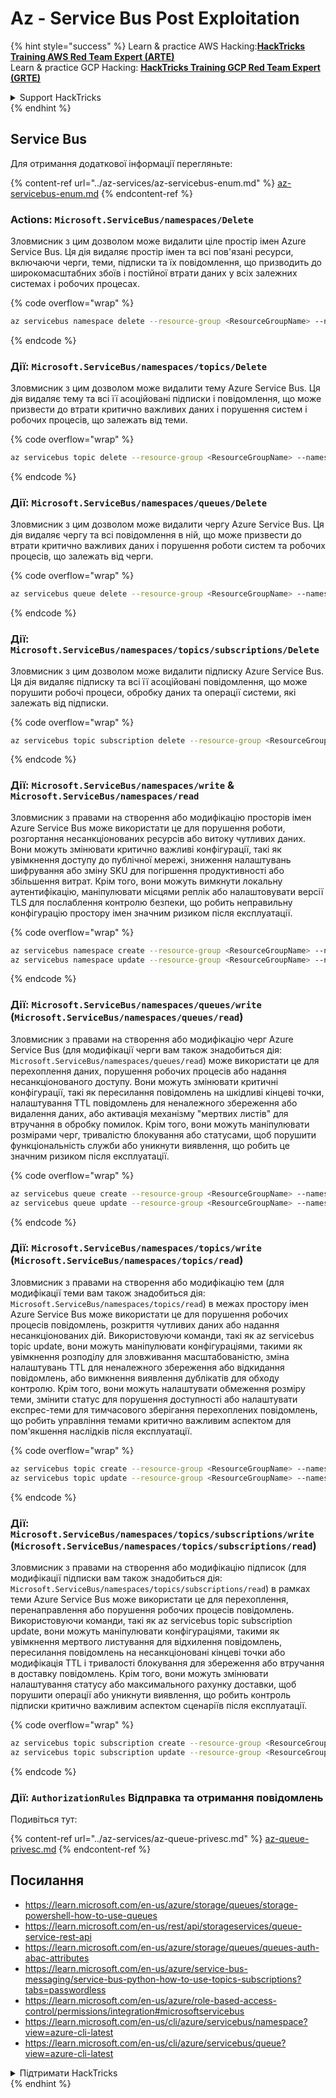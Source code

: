 # Az - Service Bus Post Exploitation

{% hint style="success" %}
Learn & practice AWS Hacking:<img src="../../.gitbook/assets/image (1) (1).png" alt="" data-size="line">[**HackTricks Training AWS Red Team Expert (ARTE)**](https://training.hacktricks.xyz/courses/arte)<img src="../../.gitbook/assets/image (1) (1).png" alt="" data-size="line">\
Learn & practice GCP Hacking: <img src="../../.gitbook/assets/image (2).png" alt="" data-size="line">[**HackTricks Training GCP Red Team Expert (GRTE)**<img src="../../.gitbook/assets/image (2).png" alt="" data-size="line">](https://training.hacktricks.xyz/courses/grte)

<details>

<summary>Support HackTricks</summary>

* Check the [**subscription plans**](https://github.com/sponsors/carlospolop)!
* **Join the** 💬 [**Discord group**](https://discord.gg/hRep4RUj7f) or the [**telegram group**](https://t.me/peass) or **follow** us on **Twitter** 🐦 [**@hacktricks\_live**](https://twitter.com/hacktricks\_live)**.**
* **Share hacking tricks by submitting PRs to the** [**HackTricks**](https://github.com/carlospolop/hacktricks) and [**HackTricks Cloud**](https://github.com/carlospolop/hacktricks-cloud) github repos.

</details>
{% endhint %}

## Service Bus

Для отримання додаткової інформації перегляньте:

{% content-ref url="../az-services/az-servicebus-enum.md" %}
[az-servicebus-enum.md](../az-services/az-servicebus-enum.md)
{% endcontent-ref %}

### Actions: `Microsoft.ServiceBus/namespaces/Delete`

Зловмисник з цим дозволом може видалити ціле простір імен Azure Service Bus. Ця дія видаляє простір імен та всі пов'язані ресурси, включаючи черги, теми, підписки та їх повідомлення, що призводить до широкомасштабних збоїв і постійної втрати даних у всіх залежних системах і робочих процесах.

{% code overflow="wrap" %}
```bash
az servicebus namespace delete --resource-group <ResourceGroupName> --name <NamespaceName>
```
{% endcode %}

### Дії: `Microsoft.ServiceBus/namespaces/topics/Delete`

Зловмисник з цим дозволом може видалити тему Azure Service Bus. Ця дія видаляє тему та всі її асоційовані підписки і повідомлення, що може призвести до втрати критично важливих даних і порушення систем і робочих процесів, що залежать від теми.

{% code overflow="wrap" %}
```bash
az servicebus topic delete --resource-group <ResourceGroupName> --namespace-name <NamespaceName> --name <TopicName>
```
{% endcode %}

### Дії: `Microsoft.ServiceBus/namespaces/queues/Delete`

Зловмисник з цим дозволом може видалити чергу Azure Service Bus. Ця дія видаляє чергу та всі повідомлення в ній, що може призвести до втрати критично важливих даних і порушення роботи систем та робочих процесів, що залежать від черги.

{% code overflow="wrap" %}
```bash
az servicebus queue delete --resource-group <ResourceGroupName> --namespace-name <NamespaceName> --name <QueueName>
```
{% endcode %}

### Дії: `Microsoft.ServiceBus/namespaces/topics/subscriptions/Delete`

Зловмисник з цим дозволом може видалити підписку Azure Service Bus. Ця дія видаляє підписку та всі її асоційовані повідомлення, що може порушити робочі процеси, обробку даних та операції системи, які залежать від підписки.

{% code overflow="wrap" %}
```bash
az servicebus topic subscription delete --resource-group <ResourceGroupName> --namespace-name <NamespaceName> --topic-name <TopicName> --name <SubscriptionName>
```
{% endcode %}

### Дії: `Microsoft.ServiceBus/namespaces/write` & `Microsoft.ServiceBus/namespaces/read`

Зловмисник з правами на створення або модифікацію просторів імен Azure Service Bus може використати це для порушення роботи, розгортання несанкціонованих ресурсів або витоку чутливих даних. Вони можуть змінювати критично важливі конфігурації, такі як увімкнення доступу до публічної мережі, зниження налаштувань шифрування або зміну SKU для погіршення продуктивності або збільшення витрат. Крім того, вони можуть вимкнути локальну аутентифікацію, маніпулювати місцями реплік або налаштовувати версії TLS для послаблення контролю безпеки, що робить неправильну конфігурацію простору імен значним ризиком після експлуатації.

{% code overflow="wrap" %}
```bash
az servicebus namespace create --resource-group <ResourceGroupName> --name <NamespaceName> --location <Location>
az servicebus namespace update --resource-group <ResourceGroupName> --name <NamespaceName> --tags <Key=Value>
```
{% endcode %}


### Дії: `Microsoft.ServiceBus/namespaces/queues/write` (`Microsoft.ServiceBus/namespaces/queues/read`)

Зловмисник з правами на створення або модифікацію черг Azure Service Bus (для модифікації черги вам також знадобиться дія: `Microsoft.ServiceBus/namespaces/queues/read`) може використати це для перехоплення даних, порушення робочих процесів або надання несанкціонованого доступу. Вони можуть змінювати критичні конфігурації, такі як пересилання повідомлень на шкідливі кінцеві точки, налаштування TTL повідомлень для неналежного збереження або видалення даних, або активація механізму "мертвих листів" для втручання в обробку помилок. Крім того, вони можуть маніпулювати розмірами черг, тривалістю блокування або статусами, щоб порушити функціональність служби або уникнути виявлення, що робить це значним ризиком після експлуатації.

{% code overflow="wrap" %}
```bash
az servicebus queue create --resource-group <ResourceGroupName> --namespace-name <NamespaceName> --name <QueueName>
az servicebus queue update --resource-group <ResourceGroupName> --namespace-name <NamespaceName> --name <QueueName>
```
{% endcode %}

### Дії: `Microsoft.ServiceBus/namespaces/topics/write` (`Microsoft.ServiceBus/namespaces/topics/read`)

Зловмисник з правами на створення або модифікацію тем (для модифікації теми вам також знадобиться дія: `Microsoft.ServiceBus/namespaces/topics/read`) в межах простору імен Azure Service Bus може використати це для порушення робочих процесів повідомлень, розкриття чутливих даних або надання несанкціонованих дій. Використовуючи команди, такі як az servicebus topic update, вони можуть маніпулювати конфігураціями, такими як увімкнення розподілу для зловживання масштабованістю, зміна налаштувань TTL для неналежного збереження або відкидання повідомлень, або вимкнення виявлення дублікатів для обходу контролю. Крім того, вони можуть налаштувати обмеження розміру теми, змінити статус для порушення доступності або налаштувати експрес-теми для тимчасового зберігання перехоплених повідомлень, що робить управління темами критично важливим аспектом для пом'якшення наслідків після експлуатації.

{% code overflow="wrap" %}
```bash
az servicebus topic create --resource-group <ResourceGroupName> --namespace-name <NamespaceName> --name <TopicName>
az servicebus topic update --resource-group <ResourceGroupName> --namespace-name <NamespaceName> --name <TopicName>
```
{% endcode %}

### Дії: `Microsoft.ServiceBus/namespaces/topics/subscriptions/write` (`Microsoft.ServiceBus/namespaces/topics/subscriptions/read`)

Зловмисник з правами на створення або модифікацію підписок (для модифікації підписки вам також знадобиться дія: `Microsoft.ServiceBus/namespaces/topics/subscriptions/read`) в рамках теми Azure Service Bus може використати це для перехоплення, перенаправлення або порушення робочих процесів повідомлень. Використовуючи команди, такі як az servicebus topic subscription update, вони можуть маніпулювати конфігураціями, такими як увімкнення мертвого листування для відхилення повідомлень, пересилання повідомлень на несанкціоновані кінцеві точки або модифікація TTL і тривалості блокування для збереження або втручання в доставку повідомлень. Крім того, вони можуть змінювати налаштування статусу або максимального рахунку доставки, щоб порушити операції або уникнути виявлення, що робить контроль підписки критично важливим аспектом сценаріїв після експлуатації.

{% code overflow="wrap" %}
```bash
az servicebus topic subscription create --resource-group <ResourceGroupName> --namespace-name <NamespaceName> --topic-name <TopicName> --name <SubscriptionName>
az servicebus topic subscription update --resource-group <ResourceGroupName> --namespace-name <NamespaceName> --topic-name <TopicName> --name <SubscriptionName>
```
{% endcode %}


### Дії: `AuthorizationRules` Відправка та отримання повідомлень

Подивіться тут:

{% content-ref url="../az-services/az-queue-privesc.md" %}
[az-queue-privesc.md](../az-services/az-queue-privesc.md)
{% endcontent-ref %}

## Посилання

* https://learn.microsoft.com/en-us/azure/storage/queues/storage-powershell-how-to-use-queues
* https://learn.microsoft.com/en-us/rest/api/storageservices/queue-service-rest-api
* https://learn.microsoft.com/en-us/azure/storage/queues/queues-auth-abac-attributes
* https://learn.microsoft.com/en-us/azure/service-bus-messaging/service-bus-python-how-to-use-topics-subscriptions?tabs=passwordless
* https://learn.microsoft.com/en-us/azure/role-based-access-control/permissions/integration#microsoftservicebus
* https://learn.microsoft.com/en-us/cli/azure/servicebus/namespace?view=azure-cli-latest
* https://learn.microsoft.com/en-us/cli/azure/servicebus/queue?view=azure-cli-latest

<details>

<summary>Підтримати HackTricks</summary>

* Перевірте [**плани підписки**](https://github.com/sponsors/carlospolop)!
* **Приєднуйтесь до** 💬 [**групи Discord**](https://discord.gg/hRep4RUj7f) або [**групи Telegram**](https://t.me/peass) або **слідкуйте** за нами в **Twitter** 🐦 [**@hacktricks\_live**](https://twitter.com/hacktricks_live)**.**
* **Діліться хакерськими трюками, надсилаючи PR до** [**HackTricks**](https://github.com/carlospolop/hacktricks) та [**HackTricks Cloud**](https://github.com/carlospolop/hacktricks-cloud) репозиторіїв на GitHub.

</details>
{% endhint %}
